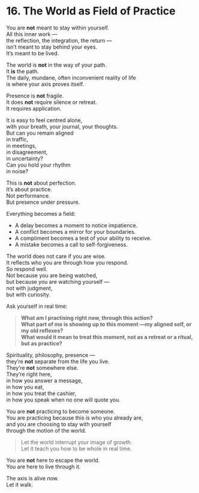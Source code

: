# 16. The World as Field of Practice

You are **not** meant to stay within yourself.  
All this inner work —  
the reflection, the integration, the return —  
isn’t meant to stay behind your eyes.  
It’s meant to be lived.

The world is **not** in the way of your path.  
It **is** the path.  
The daily, mundane, often inconvenient reality of life  
is where your axis proves itself.

Presence is **not** fragile.  
It does **not** require silence or retreat.  
It requires application.

It is easy to feel centred alone,  
with your breath, your journal, your thoughts.  
But can you remain aligned  
in traffic,  
in meetings,  
in disagreement,  
in uncertainty?  
Can you hold your rhythm  
in noise?

This is **not** about perfection.  
It’s about practice.  
Not performance.  
But presence under pressure.

Everything becomes a field:  
- A delay becomes a moment to notice impatience.  
- A conflict becomes a mirror for your boundaries.  
- A compliment becomes a test of your ability to receive.  
- A mistake becomes a call to self-forgiveness.

The world does not care if you are wise.  
It reflects who you are through how you respond.  
So respond well.  
Not because you are being watched,  
but because you are watching yourself —  
not with judgment,  
but with curiosity.

Ask yourself in real time:

> **What am I practising right now, through this action?**  
> **What part of me is showing up to this moment —my aligned self, or my old reflexes?**  
> **What would it mean to treat this moment, not as a retreat or a ritual, but as practice?**

Spirituality, philosophy, presence —  
they’re **not** separate from the life you live.  
They’re **not** somewhere else.  
They’re right here,  
in how you answer a message,  
in how you eat,  
in how you treat the cashier,  
in how you speak when no one will quote you.

You are **not** practicing to become someone.  
You are practicing because this is who you already are,  
and you are choosing to stay with yourself  
through the motion of the world.

> Let the world interrupt your image of growth.  
> Let it teach you how to be whole in real time.

You are **not** here to escape the world.  
You are here to live through it.

The axis is alive now.  
Let it walk.  
